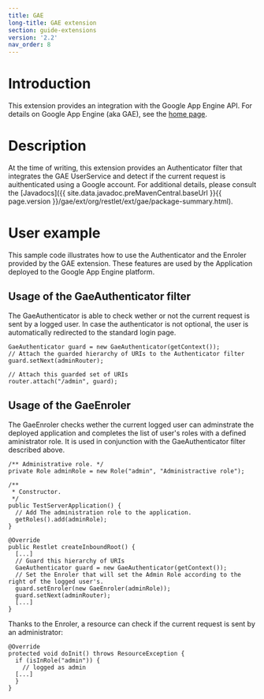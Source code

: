 ```yaml
---
title: GAE
long-title: GAE extension
section: guide-extensions
version: '2.2'
nav_order: 8
---
```

# Introduction

This extension provides an integration with the Google App Engine API.
For details on Google App Engine (aka GAE), see the [home
page](http://code.google.com/appengine/).

# Description

At the time of writing, this extension provides an Authenticator filter
that integrates the GAE UserService and detect if the current request is
auithenticated using a Google account. For additional details, please
consult the
[Javadocs]({{ site.data.javadoc.preMavenCentral.baseUrl }}{{ page.version }}/gae/ext/org/restlet/ext/gae/package-summary.html).

# User example

This sample code illustrates how to use the Authenticator and the
Enroler provided by the GAE extension. These features are used by the
Application deployed to the Google App Engine platform.

## Usage of the GaeAuthenticator filter

The GaeAuthenticator is able to check wether or not the current request
is sent by a logged user. In case the authenticator is not optional, the
user is automatically redirected to the standard login page.

<pre class="language-java"><code class="language-java">GaeAuthenticator guard = new GaeAuthenticator(getContext());
// Attach the guarded hierarchy of URIs to the Authenticator filter
guard.setNext(adminRouter);

// Attach this guarded set of URIs
router.attach("/admin", guard);
</code></pre>

## Usage of the GaeEnroler

The GaeEnroler checks wether the current logged user can adminstrate the
deployed application and completes the list of user's roles with a
defined aministrator role. It is used in conjunction with the
GaeAuthenticator filter described above.

<pre class="language-java"><code class="language-java">/** Administrative role. */
private Role adminRole = new Role("admin", "Administractive role");

/**
 * Constructor.
 */
public TestServerApplication() {
  // Add The administration role to the application.
  getRoles().add(adminRole);
}

@Override
public Restlet createInboundRoot() {
  [...]
  // Guard this hierarchy of URIs
  GaeAuthenticator guard = new GaeAuthenticator(getContext());
  // Set the Enroler that will set the Admin Role according to the right of the logged user's.
  guard.setEnroler(new GaeEnroler(adminRole));
  guard.setNext(adminRouter);
  [...]
}
</code></pre>

Thanks to the Enroler, a resource can check if the current request is
sent by an administrator:

<pre class="language-java"><code class="language-java">@Override
protected void doInit() throws ResourceException {
  if (isInRole("admin")) {
    // logged as admin
  [...]
  }
}
</code></pre>
